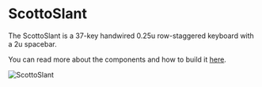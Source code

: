 # ScottoSlant

The ScottoSlant is a 37-key handwired 0.25u row-staggered keyboard with a 2u spacebar.

You can read more about the components and how to build it [here](https://scottokeebs.com/blogs/keyboards/scottoslant-handwired-keyboard).

![ScottoSlant](https://user-images.githubusercontent.com/8194147/192114474-df9b38e6-ece1-4d7f-81fb-bbc910054847.jpg)
